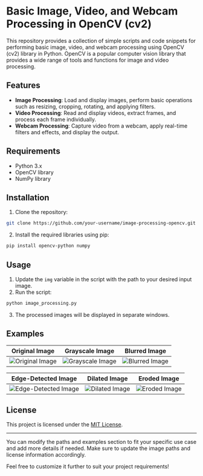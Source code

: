 # Basic Image, Video, and Webcam Processing in OpenCV (cv2)

This repository provides a collection of simple scripts and code snippets for performing basic image, video, and webcam processing using OpenCV (cv2) library in Python. OpenCV is a popular computer vision library that provides a wide range of tools and functions for image and video processing.

## Features

- **Image Processing**: Load and display images, perform basic operations such as resizing, cropping, rotating, and applying filters.
- **Video Processing**: Read and display videos, extract frames, and process each frame individually.
- **Webcam Processing**: Capture video from a webcam, apply real-time filters and effects, and display the output.


## Requirements

- Python 3.x
- OpenCV library
- NumPy library

## Installation

1. Clone the repository:

```bash
git clone https://github.com/your-username/image-processing-opencv.git
```

2. Install the required libraries using pip:

```bash
pip install opencv-python numpy
```

## Usage

1. Update the `img` variable in the script with the path to your desired input image.
2. Run the script:

```bash
python image_processing.py
```

3. The processed images will be displayed in separate windows.

## Examples

Original Image             | Grayscale Image             | Blurred Image
:-------------------------:|:-------------------------:|:-------------------------:
![Original Image](examples/original.jpg)  |  ![Grayscale Image](examples/grayscale.jpg)  | ![Blurred Image](examples/blurred.jpg)


Edge-Detected Image             | Dilated Image             | Eroded Image
:-------------------------:|:-------------------------:|:-------------------------:
![Edge-Detected Image](examples/edges.jpg)  |  ![Dilated Image](examples/dilated.jpg)  | ![Eroded Image](examples/eroded.jpg)

## License

This project is licensed under the [MIT License](LICENSE).

---

You can modify the paths and examples section to fit your specific use case and add more details if needed. Make sure to update the image paths and license information accordingly.

Feel free to customize it further to suit your project requirements!
